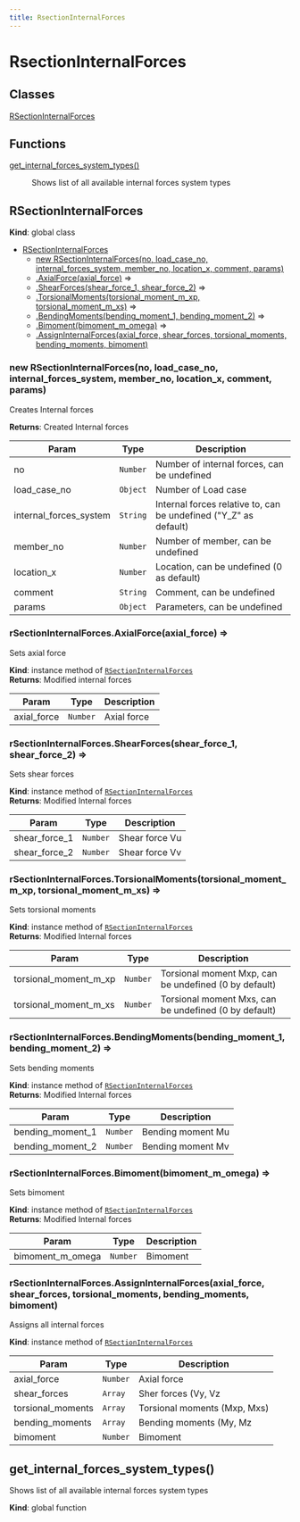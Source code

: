 ```yaml
---
title: RsectionInternalForces
---
```


# RsectionInternalForces

## Classes

<dl>
<dt><a href="#RSectionInternalForces">RSectionInternalForces</a></dt>
<dd></dd>
</dl>

## Functions

<dl>
<dt><a href="#get_internal_forces_system_types">get_internal_forces_system_types()</a></dt>
<dd><p>Shows list of all available internal forces system types</p>
</dd>
</dl>

<a name="RSectionInternalForces"></a>

## RSectionInternalForces
**Kind**: global class  

* [RSectionInternalForces](#RSectionInternalForces)
    * [new RSectionInternalForces(no, load_case_no, internal_forces_system, member_no, location_x, comment, params)](#new_RSectionInternalForces_new)
    * [.AxialForce(axial_force)](#RSectionInternalForces+AxialForce) ⇒
    * [.ShearForces(shear_force_1, shear_force_2)](#RSectionInternalForces+ShearForces) ⇒
    * [.TorsionalMoments(torsional_moment_m_xp, torsional_moment_m_xs)](#RSectionInternalForces+TorsionalMoments) ⇒
    * [.BendingMoments(bending_moment_1, bending_moment_2)](#RSectionInternalForces+BendingMoments) ⇒
    * [.Bimoment(bimoment_m_omega)](#RSectionInternalForces+Bimoment) ⇒
    * [.AssignInternalForces(axial_force, shear_forces, torsional_moments, bending_moments, bimoment)](#RSectionInternalForces+AssignInternalForces)

<a name="new_RSectionInternalForces_new"></a>

### new RSectionInternalForces(no, load_case_no, internal_forces_system, member_no, location_x, comment, params)
Creates Internal forces

**Returns**: Created Internal forces  

| Param | Type | Description |
| --- | --- | --- |
| no | <code>Number</code> | Number of internal forces, can be undefined |
| load_case_no | <code>Object</code> | Number of Load case |
| internal_forces_system | <code>String</code> | Internal forces relative to, can be undefined ("Y_Z" as default) |
| member_no | <code>Number</code> | Number of member, can be undefined |
| location_x | <code>Number</code> | Location, can be undefined (0 as default) |
| comment | <code>String</code> | Comment, can be undefined |
| params | <code>Object</code> | Parameters, can be undefined |

<a name="RSectionInternalForces+AxialForce"></a>

### rSectionInternalForces.AxialForce(axial_force) ⇒
Sets axial force

**Kind**: instance method of [<code>RSectionInternalForces</code>](#RSectionInternalForces)  
**Returns**: Modified internal forces  

| Param | Type | Description |
| --- | --- | --- |
| axial_force | <code>Number</code> | Axial force |

<a name="RSectionInternalForces+ShearForces"></a>

### rSectionInternalForces.ShearForces(shear_force_1, shear_force_2) ⇒
Sets shear forces

**Kind**: instance method of [<code>RSectionInternalForces</code>](#RSectionInternalForces)  
**Returns**: Modified Internal forces  

| Param | Type | Description |
| --- | --- | --- |
| shear_force_1 | <code>Number</code> | Shear force Vu|Vy (in condition of internal forces system), can be undefined (0 by default) |
| shear_force_2 | <code>Number</code> | Shear force Vv|Vz (in condition of internal forces system), can be undefined (0 by default) |

<a name="RSectionInternalForces+TorsionalMoments"></a>

### rSectionInternalForces.TorsionalMoments(torsional_moment_m_xp, torsional_moment_m_xs) ⇒
Sets torsional moments

**Kind**: instance method of [<code>RSectionInternalForces</code>](#RSectionInternalForces)  
**Returns**: Modified Internal forces  

| Param | Type | Description |
| --- | --- | --- |
| torsional_moment_m_xp | <code>Number</code> | Torsional moment Mxp, can be undefined (0 by default) |
| torsional_moment_m_xs | <code>Number</code> | Torsional moment Mxs, can be undefined (0 by default) |

<a name="RSectionInternalForces+BendingMoments"></a>

### rSectionInternalForces.BendingMoments(bending_moment_1, bending_moment_2) ⇒
Sets bending moments

**Kind**: instance method of [<code>RSectionInternalForces</code>](#RSectionInternalForces)  
**Returns**: Modified Internal forces  

| Param | Type | Description |
| --- | --- | --- |
| bending_moment_1 | <code>Number</code> | Bending moment Mu|My (in condition of internal forces system), can be undefined (0 by default) |
| bending_moment_2 | <code>Number</code> | Bending moment Mv|Mz (in condition of internal forces system), can be undefined (0 by default) |

<a name="RSectionInternalForces+Bimoment"></a>

### rSectionInternalForces.Bimoment(bimoment_m_omega) ⇒
Sets bimoment

**Kind**: instance method of [<code>RSectionInternalForces</code>](#RSectionInternalForces)  
**Returns**: Modified Internal forces  

| Param | Type | Description |
| --- | --- | --- |
| bimoment_m_omega | <code>Number</code> | Bimoment |

<a name="RSectionInternalForces+AssignInternalForces"></a>

### rSectionInternalForces.AssignInternalForces(axial_force, shear_forces, torsional_moments, bending_moments, bimoment)
Assigns all internal forces

**Kind**: instance method of [<code>RSectionInternalForces</code>](#RSectionInternalForces)  

| Param | Type | Description |
| --- | --- | --- |
| axial_force | <code>Number</code> | Axial force |
| shear_forces | <code>Array</code> | Sher forces (Vy, Vz | Vu, Vv) |
| torsional_moments | <code>Array</code> | Torsional moments (Mxp, Mxs) |
| bending_moments | <code>Array</code> | Bending moments (My, Mz | Mu, Mv) |
| bimoment | <code>Number</code> | Bimoment |

<a name="get_internal_forces_system_types"></a>

## get\_internal\_forces\_system\_types()
Shows list of all available internal forces system types

**Kind**: global function  
